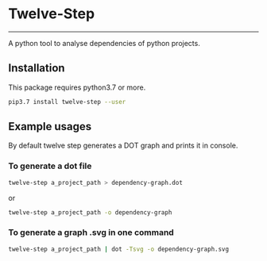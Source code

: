 # Twelve-Step

---

A python tool to analyse dependencies of python projects.

## Installation

This package requires python3.7 or more.

```bash
pip3.7 install twelve-step --user
```

## Example usages

By default twelve step generates a DOT graph and prints it in console.

### To generate a dot file

```bash
twelve-step a_project_path > dependency-graph.dot
```

or

```bash
twelve-step a_project_path -o dependency-graph
```

### To generate a graph .svg in one command

```bash
twelve-step a_project_path | dot -Tsvg -o dependency-graph.svg
```
